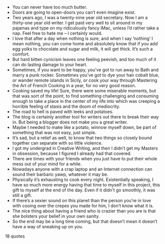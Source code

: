  - You can never have too much butter.
 - Doors are going to open-doors you can’t even imagine exist.
 - Two years ago, I was a twenty-nine year old secretary. Now I am a thirty-one year old writer. I get paid very well to sit around in my pajamas and type on my ridiculously fancy iMac, unless I’d rather take a nap. Feel free to hate me – I certainly would.
 - I love that after a day when nothing is sure, and when I say ‘nothing’ I mean nothing, you can come home and absolutely know that if you add egg yolks to chocolate and sugar and milk, it will get thick. It’s such a comfort.
 - But hard bitten cynicism leaves one feeling peevish, and too much of it can do lasting damage to your heart.
 - Sometimes, if you want to be happy, you’ve got to run away to Bath and marry a punk rocker. Sometimes you’ve got to dye your hair cobalt blue, or wander remote islands in Sicily, or cook your way through Mastering the Art of French Cooking in a year, for no very good reason.
 - Cooking saved my life! Sure, there were some miserable moments, but that was sort of the point, to find something challenging and consuming enough to take a place in the center of my life into which was creeping a horrible feeling of stasis and the doom of mediocrity.
 - The road to hell is paved with leeks and potatoes.
 - The blog is certainly another tool for writers out there to break their way in. But being a blogger does not make you a great writer.
 - Maybe I needed to make like a potato, winnow myself down, be part of something that was not easy, just simple.
 - It’s sad, but a relief as well, to know that two things so closely bound together can separate with so little violence.
 - I got my undergrad in Creative Writing, and then I didn’t get my Masters in obsession, because I figured I already had that covered.
 - There are times with your friends when you just have to put their whole mess out of your mind for a while.
 - Nowadays anyone with a crap laptop and an Internet connection can sound their barbaric yawp, whatever it may be.
 - Physically it’s exhausting to cook every night. Existentially speaking, I have so much more energy having that time to myself in this project, this gift to myself at the end of the day. Even if it didn’t go smoothly, it was still a gift.
 - If there’s a sexier sound on this planet than the person you’re in love with cooing over the crepes you made for him, I don’t know what it is.
 - The nice thing about having a friend who is crazier than you are is that she bolsters your belief in your own sanity.
 - So the end may be a long time coming, but that doesn’t mean it doesn’t have a way of sneaking up on you.

18 quotes
